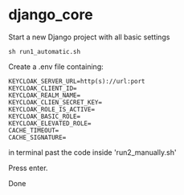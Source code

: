 # django_core
Start a new Django project with all basic settings

    sh run1_automatic.sh

Create a .env file containing:

    KEYCLOAK_SERVER_URL=http(s)://url:port
    KEYCLOAK_CLIENT_ID=
    KEYCLOAK_REALM_NAME=
    KEYCLOAK_CLIEN_SECRET_KEY=
    KEYCLOAK_ROLE_IS_ACTIVE=
    KEYCLOAK_BASIC_ROLE=
    KEYCLOAK_ELEVATED_ROLE=
    CACHE_TIMEOUT=
    CACHE_SIGNATURE=

in terminal past the code inside 'run2_manually.sh'

Press enter.

Done
